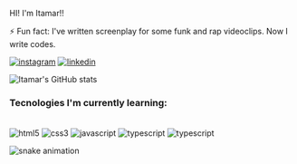 HI! I'm Itamar!!

⚡ Fun fact: I've written screenplay for some funk and rap videoclips. Now I write codes.


[![instagram](https://img.shields.io/badge/Instagram-E4405F?style=for-the-badge&logo=instagram&logoColor=white
)]([https://www.instagram.com/itamar_medeiros6/](https://www.instagram.com/itamar_medeiros6/))
[![linkedin](https://img.shields.io/badge/LinkedIn-0077B5?style=for-the-badge&logo=linkedin&logoColor=white
)]([https://www.linkedin.com/in/itamarmedeiros6/](https://www.linkedin.com/in/itamarmedeiros6/))

![Itamar's GitHub stats](https://github-readme-stats.vercel.app/api?username=ItamarMedeirosDev&show_icons=true&theme=onedark)

### Tecnologies I'm currently learning:

<div style= "display: inline-block"><br/>
<img align="center" alt="html5" src="https://img.shields.io/badge/HTML5-E34F26?style=for-the-badge&logo=html5&logoColor=white">
<img align="center" alt="css3" src="https://img.shields.io/badge/CSS3-1572B6?style=for-the-badge&logo=css3&logoColor=white">
<img align="center" alt="javascript" src="https://img.shields.io/badge/JavaScript-F7DF1E?style=for-the-badge&logo=javascript&logoColor=black">
<img align="center" alt="typescript" src="https://img.shields.io/badge/TypeScript-007ACC?style=for-the-badge&logo=typescript&logoColor=white">
<img align="center" alt="typescript" src="https://img.shields.io/badge/React-20232A?style=for-the-badge&logo=react&logoColor=61DAFB">
</div>

![snake animation](https://github.com/<ItamarMedeirosDev>/<ItamarMedeirosDev>/blob/output/github-contribution-grid-snake2.svg)
